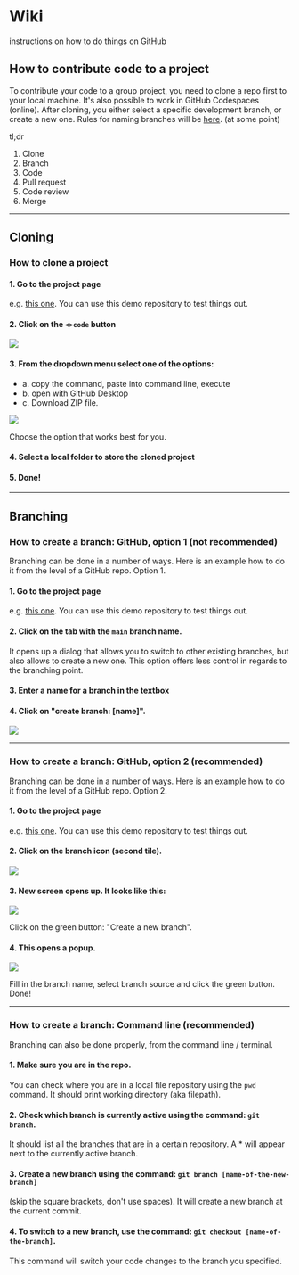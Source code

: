 # Wiki
instructions on how to do things on GitHub

## How to contribute code to a project
To contribute your code to a group project, you need to clone a repo first to your local machine. It's also possible to work in GitHub Codespaces (online).
After cloning, you either select a specific development branch, or create a new one. Rules for naming branches will be [here](). (at some point) <!-- write rules, add link -->

<!-- convert this to a linked table of contents -->
tl;dr
1. Clone
2. Branch
3. Code
4. Pull request
5. Code review
6. Merge
________________

## Cloning

### How to clone a project

#### 1. Go to the project page
e.g. [this one](https://github.com/commIT-Group/demo-repository). You can use this demo repository to test things out.

#### 2. Click on the ```<>code``` button

![](https://github.com/commIT-Group/Wiki/blob/main/Cloning_01.png)

#### 3. From the dropdown menu select one of the options: 
- a. copy the command, paste into command line, execute
- b. open with GitHub Desktop
- c. Download ZIP file.
  
![](https://github.com/commIT-Group/Wiki/blob/main/Cloning_02.png)

Choose the option that works best for you.

#### 4. Select a local folder to store the cloned project
#### 5. Done!

_____________
## Branching

### How to create a branch: GitHub, option 1 (not recommended)

Branching can be done in a number of ways. Here is an example how to do it from the level of a GitHub repo. Option 1.

#### 1. Go to the project page
e.g. [this one](https://github.com/commIT-Group/demo-repository). You can use this demo repository to test things out.

#### 2. Click on the tab with the ```main``` branch name.
It opens up a dialog that allows you to switch to other existing branches, but also allows to create a new one. This option offers less control in regards to the branching point.

#### 3. Enter a name for a branch in the textbox
#### 4. Click on "create branch: [name]".
![](https://github.com/commIT-Group/Wiki/blob/main/Branching_01_a.png)
_____________
### How to create a branch: GitHub, option 2 (recommended)

Branching can be done in a number of ways. Here is an example how to do it from the level of a GitHub repo. Option 2.

#### 1. Go to the project page
e.g. [this one](https://github.com/commIT-Group/demo-repository). You can use this demo repository to test things out.

#### 2. Click on the branch icon (second tile).
![](https://github.com/commIT-Group/Wiki/blob/main/Branching_02_a.png)

#### 3. New screen opens up. It looks like this:
![](https://github.com/commIT-Group/Wiki/blob/main/Branching_02_b.png)

Click on the green button: "Create a new branch".
#### 4. This opens a popup.
![](https://github.com/commIT-Group/Wiki/blob/main/Branching_02_c.png)

Fill in the branch name, select branch source and click the green button. Done!

_____________
### How to create a branch: Command line (recommended)

Branching can also be done properly, from the command line / terminal.

#### 1. Make sure you are in the repo.

You can check where you are in a local file repository using the ```pwd``` command. It should print working directory (aka filepath).
#### 2. Check which branch is currently active using the command: ```git branch```. 
It should list all the branches that are in a certain repository. A * will appear next to the currently active branch.
#### 3. Create a new branch using the command: ```git branch [name-of-the-new-branch]``` 
(skip the square brackets, don't use spaces). It will create a new branch at the current commit.
#### 4. To switch to a new branch, use the command: ```git checkout [name-of-the-branch]```. 
This command will switch your code changes to the branch you specified.
